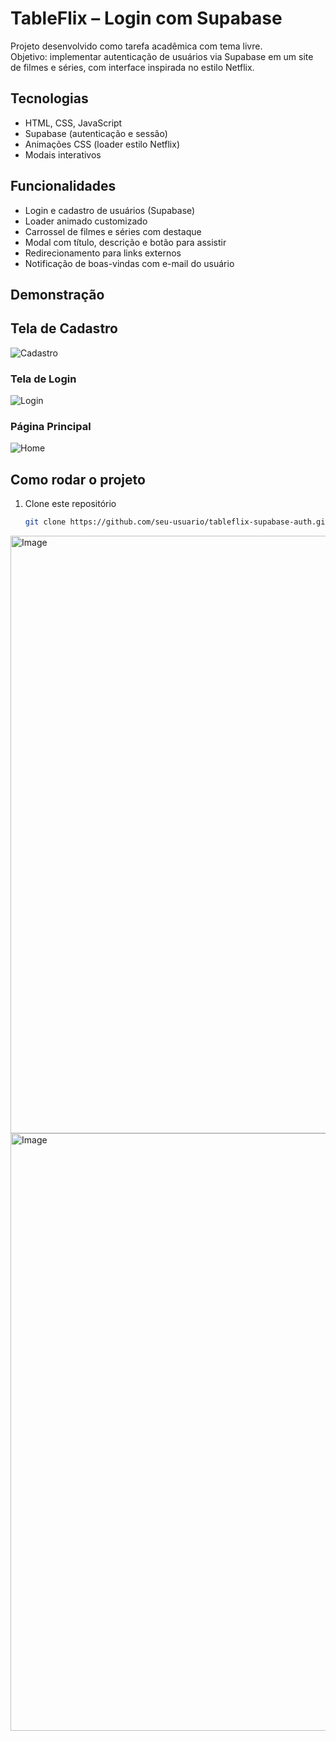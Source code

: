 # TableFlix – Login com Supabase

Projeto desenvolvido como tarefa acadêmica com tema livre.  
Objetivo: implementar autenticação de usuários via Supabase em um site de filmes e séries, com interface inspirada no estilo Netflix.

## Tecnologias
- HTML, CSS, JavaScript
- Supabase (autenticação e sessão)
- Animações CSS (loader estilo Netflix)
- Modais interativos

## Funcionalidades
- Login e cadastro de usuários (Supabase)
- Loader animado customizado
- Carrossel de filmes e séries com destaque
- Modal com título, descrição e botão para assistir
- Redirecionamento para links externos
- Notificação de boas-vindas com e-mail do usuário

## Demonstração
## Tela de Cadastro
![Cadastro](https://github.com/user-attachments/assets/5be42a38-8aed-4199-9c62-8c5761121413)

### Tela de Login
![Login]([https://github.com/user-attachments/assets/c3900279-3996-4bd2-abcb-beaf6ab32a40](https://github.com/user-attachments/assets/d319aceb-4af4-4a93-a749-3e46bb405ce3))

### Página Principal
![Home]([https://github.com/user-attachments/assets/d8f5a922-5b78-4122-824c-93649eba9f54](https://github.com/user-attachments/assets/faec58bf-3e6f-427d-b5d4-4ff06ac05c54))

## Como rodar o projeto
1. Clone este repositório
   ```bash
   git clone https://github.com/seu-usuario/tableflix-supabase-auth.git
<img width="1918" height="956" alt="Image" src="https://github.com/user-attachments/assets/d319aceb-4af4-4a93-a749-3e46bb405ce3" />

<img width="1903" height="956" alt="Image" src="https://github.com/user-attachments/assets/faec58bf-3e6f-427d-b5d4-4ff06ac05c54" />
